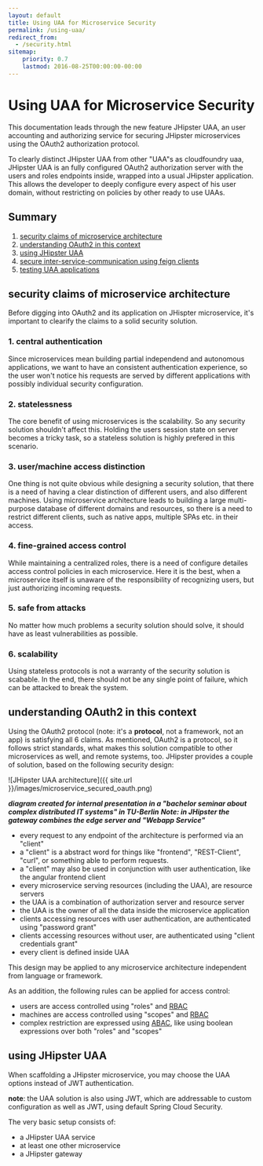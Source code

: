 ```yaml
---
layout: default
title: Using UAA for Microservice Security
permalink: /using-uaa/
redirect_from:
  - /security.html
sitemap:
    priority: 0.7
    lastmod: 2016-08-25T00:00:00-00:00
---
```

# <i class="fa fa-sitemap"></i> Using UAA for Microservice Security

This documentation leads through the new feature JHipster UAA, an user accounting
and authorizing service for securing JHipster microservices using the OAuth2
authorization protocol.

To clearly distinct JHipster UAA from other "UAA"s as cloudfoundry uaa, JHipster UAA
is an fully configured OAuth2 authorization server with the users and roles endpoints
inside, wrapped into a usual JHipster application. This allows the developer to
deeply configure every aspect of his user domain, without restricting on policies
by other ready to use UAAs.


## Summary

1. [security claims of microservice architecture](#claims)
2. [understanding OAuth2 in this context](#oauth2)
3. [using JHipster UAA](#jhipster-uaa)
4. [secure inter-service-communication using feign clients](#inter-service-communication)
5. [testing UAA applications](#testing)

## <a name="claims"></a> security claims of microservice architecture

Before digging into OAuth2 and its application on JHispter microservice, it's important
to clearify the claims to a solid security solution.

### 1. central authentication

Since microservices mean building partial independend and autonomous applications, we want
to have an consistent authentication experience, so the user won't notice his
requests are served by different applications with possibly individual security
configuration.

### 2. statelessness

The core benefit of using microservices is the scalability. So any security solution
shouldn't affect this. Holding the users session state on server becomes a tricky
task, so a stateless solution is highly prefered in this scenario.

### 3. user/machine access distinction

One thing is not quite obvious while designing a security solution, that there
is a need of having a clear distinction of different users, and also different
machines. Using microservice architecture leads to building a large multi-purpose
database of different domains and resources, so there is a need to restrict different
clients, such as native apps, multiple SPAs etc. in their access.

### 4. fine-grained access control

While maintaining a centralized roles, there is a need of configure detailes
access control policies in each microservice. Here it is the best, when a microservice
itself is unaware of the responsibility of recognizing users, but just authorizing
incoming requests.

### 5. safe from attacks

No matter how much problems a security solution should solve, it should have as
least vulnerabilities as possible.

### 6. scalability

Using stateless protocols is not a warranty of the security solution is scabable.
In the end, there should not be any single point of failure, which can be attacked
to break the system.


## <a name="oauth2"></a> understanding OAuth2 in this context

Using the OAuth2 protocol (note: it's a **protocol**, not a framework, not an app)
is satisfying all 6 claims. As mentioned, OAuth2 is a protocol, so it follows
strict standards, what makes this solution compatible to other microservices as well,
and remote systems, too. JHipster provides a couple of solution, based on the
following security design:

![JHipster UAA architecture]({{ site.url }}/images/microservice_secured_oauth.png)

***diagram created for internal presentation in a "bachelor seminar about complex distributed IT systems" in TU-Berlin***
***Note: in JHipster the gateway combines the edge server and "Webapp Service"***


* every request to any endpoint of the architecture is performed via an "client"
* a "client" is a abstract word for things like "frontend", "REST-Client", "curl", or something able to perform requests.
* a "client" may also be used in conjunction with user authentication, like the angular frontend client
* every microservice serving resources (including the UAA), are resource servers
* the UAA is a combination of authorization server and resource server
* the UAA is the owner of all the data inside the microservice application
* clients accessing resources with user authentication, are authenticated using "password grant"
* clients accessing resources without user, are authenticated using "client credentials grant"
* every client is defined inside UAA

This design may be applied to any microservice architecture independent from
language or framework.


As an addition, the following rules can be applied for access control:

* users are access controlled using "roles" and [RBAC][]
* machines are access controlled using "scopes" and [RBAC][]
* complex restriction are expressed using [ABAC][], like using boolean expressions over both "roles" and "scopes"

## <a name="jhipster-uaa"></a> using JHipster UAA

When scaffolding a JHipster microservice, you may choose the UAA options instead
of JWT authentication.

**note**: the UAA solution is also using JWT, which are addressable to custom configuration
as well as JWT, using default Spring Cloud Security.

The very basic setup consists of:

* a JHipster UAA service
* at least one other microservice
* a JHipster gateway





[RBAC]: https://de.wikipedia.org/wiki/Role_Based_Access_Control
[ABAC]: https://en.wikipedia.org/wiki/Attribute-Based_Access_Control
